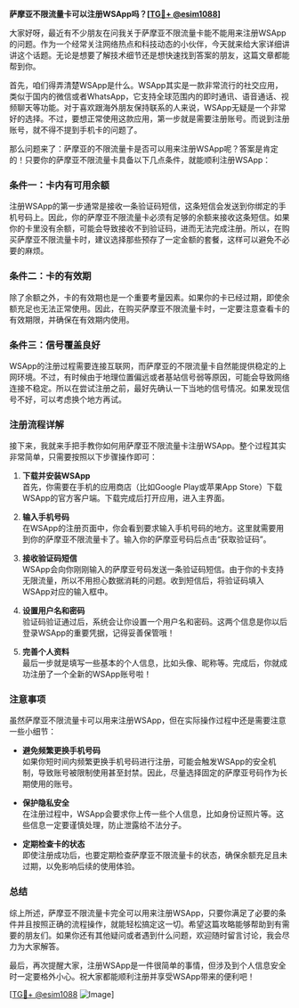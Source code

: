**萨摩亚不限流量卡可以注册WSApp吗？[[TG💪+ @esim1088](https://t.me/s/esim1088)]**

大家好呀，最近有不少朋友在问我关于萨摩亚不限流量卡能不能用来注册WSApp的问题。作为一个经常关注网络热点和科技动态的小伙伴，今天就来给大家详细讲讲这个话题。无论是想要了解技术细节还是想快速找到答案的朋友，这篇文章都能帮到你。

首先，咱们得弄清楚WSApp是什么。WSApp其实是一款非常流行的社交应用，类似于国内的微信或者WhatsApp，它支持全球范围内的即时通讯、语音通话、视频聊天等功能。对于喜欢跟海外朋友保持联系的人来说，WSApp无疑是一个非常好的选择。不过，要想正常使用这款应用，第一步就是需要注册账号。而说到注册账号，就不得不提到手机卡的问题了。

那么问题来了：萨摩亚的不限流量卡是否可以用来注册WSApp呢？答案是肯定的！只要你的萨摩亚不限流量卡具备以下几点条件，就能顺利注册WSApp：

### **条件一：卡内有可用余额**
注册WSApp的第一步通常是接收一条验证码短信，这条短信会发送到你绑定的手机号码上。因此，你的萨摩亚不限流量卡必须有足够的余额来接收这条短信。如果你的卡里没有余额，可能会导致接收不到验证码，进而无法完成注册。所以，在购买萨摩亚不限流量卡时，建议选择那些预存了一定金额的套餐，这样可以避免不必要的麻烦。

### **条件二：卡的有效期**
除了余额之外，卡的有效期也是一个重要考量因素。如果你的卡已经过期，即使余额充足也无法正常使用。因此，在购买萨摩亚不限流量卡时，一定要注意查看卡的有效期限，并确保在有效期内使用。

### **条件三：信号覆盖良好**
WSApp的注册过程需要连接互联网，而萨摩亚的不限流量卡自然能提供稳定的上网环境。不过，有时候由于地理位置偏远或者基站信号弱等原因，可能会导致网络连接不稳定。所以在尝试注册之前，最好先确认一下当地的信号情况。如果发现信号不好，可以考虑换个地方再试。

### **注册流程详解**
接下来，我就来手把手教你如何用萨摩亚不限流量卡注册WSApp。整个过程其实非常简单，只需要按照以下步骤操作即可：

1. **下载并安装WSApp**  
   首先，你需要在手机的应用商店（比如Google Play或苹果App Store）下载WSApp的官方客户端。下载完成后打开应用，进入主界面。

2. **输入手机号码**  
   在WSApp的注册页面中，你会看到要求输入手机号码的地方。这里就需要用到你的萨摩亚不限流量卡了。输入你的萨摩亚号码后点击“获取验证码”。

3. **接收验证码短信**  
   WSApp会向你刚刚输入的萨摩亚号码发送一条验证码短信。由于你的卡支持无限流量，所以不用担心数据消耗的问题。收到短信后，将验证码填入WSApp对应的输入框中。

4. **设置用户名和密码**  
   验证码验证通过后，系统会让你设置一个用户名和密码。这两个信息是你以后登录WSApp的重要凭据，记得妥善保管哦！

5. **完善个人资料**  
   最后一步就是填写一些基本的个人信息，比如头像、昵称等。完成后，你就成功注册了一个全新的WSApp账号啦！

### **注意事项**
虽然萨摩亚不限流量卡可以用来注册WSApp，但在实际操作过程中还是需要注意一些小细节：

- **避免频繁更换手机号码**  
  如果你短时间内频繁更换手机号码进行注册，可能会触发WSApp的安全机制，导致账号被限制使用甚至封禁。因此，尽量选择固定的萨摩亚号码作为长期使用的账号。

- **保护隐私安全**  
  在注册过程中，WSApp会要求你上传一些个人信息，比如身份证照片等。这些信息一定要谨慎处理，防止泄露给不法分子。

- **定期检查卡的状态**  
  即使注册成功后，也要定期检查萨摩亚不限流量卡的状态，确保余额充足且未过期，以免影响后续的使用体验。

### **总结**
综上所述，萨摩亚不限流量卡完全可以用来注册WSApp，只要你满足了必要的条件并且按照正确的流程操作，就能轻松搞定这一切。希望这篇攻略能够帮助到有需要的朋友们。如果你还有其他疑问或者遇到什么问题，欢迎随时留言讨论，我会尽力为大家解答。

最后，再次提醒大家，注册WSApp是一件很简单的事情，但涉及到个人信息安全时一定要格外小心。祝大家都能顺利注册并享受WSApp带来的便利吧！

[[TG💪+ @esim1088](https://t.me/s/esim1088) ![Image](https://i.postimg.cc/4NQfJmqS/Snipaste-2025-05-13-00-14-12.png)]